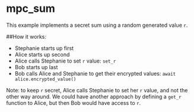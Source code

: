 # mpc_sum

This example implements a secret sum using a random
generated value `r`.

##How it works:

- Stephanie starts up first
- Alice starts up second
- Alice calls Stephanie to set `r` value: `set_r`
- Bob starts up last
- Bob calls Alice and Stephanie to get their
encrypted values: `await alice.encrypted_value()`

Note: to keep `r` secret, Alice calls Stephanie to
set her `r` value, and not the other way around. 
We could have another approach by defining a
`get_r` function to Alice, but then Bob would 
have access to `r`.